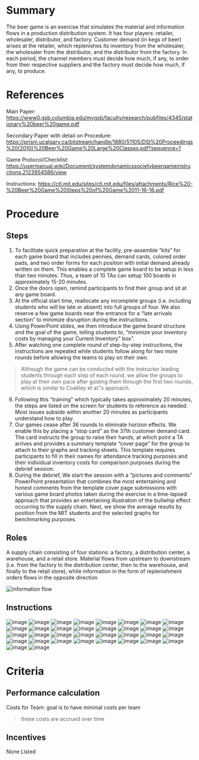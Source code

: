 # Summary
The beer game is an exercise that simulates the material and information flows in a production distribution system. It has four players: retailer, wholesaler, distributor, and factory. Customer demand (in kegs of beer) arises at the retailer, which replenishes its inventory from the wholesaler, the wholesaler from the distributor, and the distributor from the factory. In each period, the channel members must decide how much, if any, to order from their respective suppliers and the factory must decide how much, if any, to produce. 

# References
Main Paper: https://www0.gsb.columbia.edu/mygsb/faculty/research/pubfiles/4345/stationary%20beer%20game.pdf

Secondary Paper with detail on Procedure: https://prism.ucalgary.ca/bitstream/handle/1880/51105/DSI%20Proceedings%20(2010)%20Beer%20Game%20Large%20Classes.pdf?sequence=1

Game Protocol/Checklist: https://usermanual.wiki/Document/systemdynamicssocietybeergameinstructions.2123954586/view

Instructions: https://ctl.mit.edu/sites/ctl.mit.edu/files/attachments/Rice%20-%20Beer%20Game%20Steps%20of%20Game%2011-16-16.pdf


# Procedure
## Steps
1. To facilitate quick preparation at the facility, pre-assemble “kits” for each game board that includes pennies, demand cards, colored order pads, and two order forms for each position with initial demand already written on them. This enables a complete game board to be setup in less
than two minutes. Thus, a team of 10 TAs can setup 100 boards in approximately 15-20 minutes.
2. Once the doors open, remind participants to find their group and sit at any game board. 
3. At the official start time, reallocate any incomplete groups (i.e. including students who will be late or absent) into full groups of four. We also reserve a few game boards near the entrance for a “late arrivals section” to minimize disruption during the instructions. 
4. Using PowerPoint slides, we then introduce the game board structure and the goal of the game, telling students to, “minimize your inventory costs by managing your Current Inventory‟ box”. 
5. After watching one complete round of step-by-step instructions, the instructions are repeated while students follow along for two more rounds before allowing the teams to play on their own.
> Although the game can be conducted with the instructor leading students through each step of each round, we allow the groups to play at their own pace after guiding them through the first two rounds, which is similar to Coakley et al.‟s approach.
6. Following this “training” which typically takes approximately 20 minutes, the steps are listed on the screen for students to reference as needed. Most issues subside within another 20 minutes as participants understand how to play. 
7. Our games cease after 36 rounds to eliminate horizon effects. We enable this by placing a “stop card” as the 37th customer demand card. The card instructs the group to raise their hands, at which point a TA arrives and provides a summary template “cover page” for the group to attach to their graphs and tracking sheets. This template requires participants to fill in their names for attendance tracking purposes and their individual inventory costs for comparison purposes during the debrief session. 
8. During the debrief, We start the session with a “pictures and comments” PowerPoint presentation that combines the most entertaining and honest comments from the template cover page submissions with various game board photos taken during the exercise in a time-lapsed approach that provides an entertaining illustration of the bullwhip effect occurring to the supply chain. Next, we show the average results by position from the MIT students and the selected graphs for benchmarking purposes.

## Roles
A supply chain consisting of four stations: a factory, a distribution center, a warehouse,
and a retail store. Material flows from upstream to downstream (i.e. from the factory to the distribution center, then to the warehouse, and finally to the retail store), while information in the form of replenishment orders flows in the opposite direction

![information flow](https://user-images.githubusercontent.com/78745728/130641213-2a039d35-2bfe-44af-814e-e635af1d4331.png)


## Instructions
![image](https://user-images.githubusercontent.com/78745728/130639295-a6f58615-5308-4a92-a906-e11563fdb726.png)
![image](https://user-images.githubusercontent.com/78745728/130639335-483246d9-2181-41c5-8eaa-14bd520a23e1.png)
![image](https://user-images.githubusercontent.com/78745728/130639359-b9af6e89-ba49-404e-bcf8-83e697b6ca93.png)
![image](https://user-images.githubusercontent.com/78745728/130639411-9888729f-3c81-4f79-adaf-298ad3ac6d37.png)
![image](https://user-images.githubusercontent.com/78745728/130639435-37f6562a-ed10-4f12-bb55-bd858dadd4bc.png)
![image](https://user-images.githubusercontent.com/78745728/130639597-30eefe74-d139-49bc-890e-52c034b8a594.png)
![image](https://user-images.githubusercontent.com/78745728/130639635-725c1075-ffa1-4e6f-894f-6f6344b0bd1f.png)
![image](https://user-images.githubusercontent.com/78745728/130639663-50e01a62-a832-403c-9a84-80a6608e2387.png)
![image](https://user-images.githubusercontent.com/78745728/130639691-c5b41396-ec90-4795-8515-8278c69e2326.png)
![image](https://user-images.githubusercontent.com/78745728/130639721-4a907d9e-6d7a-4e2c-ab63-ebc82bb8ec3a.png)
![image](https://user-images.githubusercontent.com/78745728/130639743-830c8c2d-2488-4d74-9eb6-2cf10b145071.png)
![image](https://user-images.githubusercontent.com/78745728/130639764-db9d2747-dcbd-405f-89cc-1701095e3351.png)
![image](https://user-images.githubusercontent.com/78745728/130639782-7f6cd759-ef1d-49cd-9bc2-9955c6f14e59.png)
![image](https://user-images.githubusercontent.com/78745728/130639918-2d9a4891-6fe4-47da-bcd5-7cf33ba59af2.png)
![image](https://user-images.githubusercontent.com/78745728/130639940-0f928ea1-d2e4-42a5-95e8-8d611c408c7e.png)
![image](https://user-images.githubusercontent.com/78745728/130639963-27707d92-e67e-4404-b96f-42d7129639a1.png)
![image](https://user-images.githubusercontent.com/78745728/130639986-4924b4b4-7c6f-4a55-918c-3a1fca1f52de.png)
![image](https://user-images.githubusercontent.com/78745728/130640017-cf12c503-1be0-4858-baeb-cbf1c85cc7a0.png)
![image](https://user-images.githubusercontent.com/78745728/130640041-f27c576b-f4e2-4c71-9cbe-a2773ea717e2.png)
![image](https://user-images.githubusercontent.com/78745728/130640071-48700fe7-e99b-45d5-a16a-2a086bb3f8b6.png)
![image](https://user-images.githubusercontent.com/78745728/130640090-96f74768-7fec-440a-bcb0-92c1063f7a7e.png)
![image](https://user-images.githubusercontent.com/78745728/130640119-161c2b4c-2c43-4bd4-a4f4-d6aa6875ecee.png)
![image](https://user-images.githubusercontent.com/78745728/130640139-2d9f9b4d-ecdd-4c89-b4e0-f6eca667704f.png)
![image](https://user-images.githubusercontent.com/78745728/130640167-c103199f-cf6f-4ea9-aae4-ac400ea067b9.png)
![image](https://user-images.githubusercontent.com/78745728/130640186-271da404-35ba-41f0-b0d5-098b34d94980.png)
![image](https://user-images.githubusercontent.com/78745728/130640213-07efa0ad-2e8d-4e2d-93ea-01729341a65d.png)
![image](https://user-images.githubusercontent.com/78745728/130640372-cedf9bdd-6665-4f05-990e-c7cbda25414d.png)
![image](https://user-images.githubusercontent.com/78745728/130640394-c9bdaa8f-6ac4-4539-aea0-b7f524db50de.png)
![image](https://user-images.githubusercontent.com/78745728/130640710-e7f7ddb5-f1c8-41ed-b8e3-51ac62680b36.png)
![image](https://user-images.githubusercontent.com/78745728/130640736-6badb6e2-a719-4035-bddd-1870fca0b259.png)
![image](https://user-images.githubusercontent.com/78745728/130640762-688f0da6-d05b-4bde-a2f6-1edb92d72f62.png)
![image](https://user-images.githubusercontent.com/78745728/130640789-30556e25-5170-4d5c-ab92-b836787070a9.png)
![image](https://user-images.githubusercontent.com/78745728/130640811-bb172bd1-051b-48bb-a050-9fac410bd169.png)
![image](https://user-images.githubusercontent.com/78745728/130640838-0d19c371-ef02-4b23-8b74-dd8688286612.png)


# Criteria
## Performance calculation
Costs for Team: goal is to have minimal costs per team 
> these costs are accrued over time

## Incentives
None Listed
